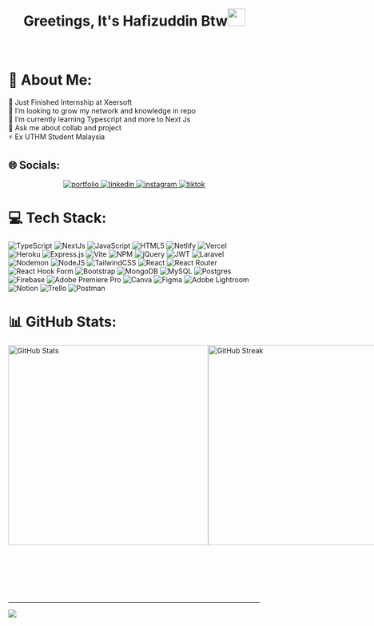 <h1><p align="center">Greetings, It's Hafizuddin Btw<img src="https://media.giphy.com/media/hvRJCLFzcasrR4ia7z/giphy.gif" width="35px"></h1></a></p>
<br />

<!--<p align="center">
  ## Use To Code

  ![Javascript](https://img.shields.io/badge/Javascript-F0DB4F?style=for-the-badge&labelColor=black&logo=javascript&logoColor=F0DB4F)
  ![Typescript](https://img.shields.io/badge/Typescript-007acc?style=for-the-badge&labelColor=black&logo=typescript&logoColor=007acc)
  ![React](https://img.shields.io/badge/-React-61DBFB?style=for-the-badge&labelColor=black&logo=react&logoColor=61DBFB)
  ![Laravel](https://img.shields.io/badge/Laravel-FF2D20?style=for-the-badge&logo=laravel&logoColor=white)
  ![Nodejs](https://img.shields.io/badge/Nodejs-3C873A?style=for-the-badge&labelColor=black&logo=node.js&logoColor=3C873A)
  ![Express.js](https://img.shields.io/badge/Express.js-000000?style=for-the-badge&logo=express&logoColor=white)
  ![MongoDB](https://img.shields.io/badge/MongoDB-4EA94B?style=for-the-badge&logo=mongodb&logoColor=white)
  ![HTML](https://img.shields.io/badge/HTML5-E34F26?style=for-the-badge&logo=html5&logoColor=white)
  ![CSS3](https://img.shields.io/badge/CSS3-1572B6?style=for-the-badge&logo=css3&logoColor=white)
  ![SASS Badge](https://img.shields.io/badge/Sass-CC6699?style=for-the-badge&logo=sass&logoColor=white)
  ![Tailwind](https://img.shields.io/badge/Tailwind_CSS-092749?style=for-the-badge&logo=tailwindcss&logoColor=06B6D4&labelColor=000000)
  ![Bootstrap](https://img.shields.io/badge/Bootstrap-563D7C?style=for-the-badge&logo=bootstrap&logoColor=white)
  ![Redux](https://img.shields.io/badge/Redux-593D88?style=for-the-badge&logo=redux&logoColor=white)
  ![VSCode](https://img.shields.io/badge/Visual_Studio-0078d7?style=for-the-badge&logo=visual%20studio&logoColor=white)
  ![Git](https://img.shields.io/badge/Git-F05032?style=for-the-badge&logo=git&logoColor=white)
</p>
<br />-->

<!--<p align="center">
  <a href="https://github.com/apiz23">
    <img align="left" src="https://github-readme-stats.vercel.app/api?username=apiz23&show_icons=true&theme=radical" />
  </a> 
  <a href="https://github.com/apiz23">
   <img align="center" src="https://github-readme-stats.vercel.app/api/top-langs/?username=anuraghazra&layout=compact&show_icons=true&theme=radical" alt="Hafiz's stats"/>
  </a>
  [![Hafiz's GitHub stats](https://github-readme-stats.vercel.app/api?username=apiz23&show_icons=true&theme=radical)](https://github.com/apiz23/github-readme-stats)
  ![Top Langs](https://github-readme-stats.vercel.app/api/top-langs/?username=anuraghazra&layout=compact&show_icons=true&theme=radical )
  [![Top Langs](https://github-readme-stats.vercel.app/api/top-langs/?username=apiz23&layout=donut-vertical&show_icons=true&theme=radical)](https://github.com/apiz23/github-readme-stats)

</div>-->

# 💫 About Me:
🔭 Just Finished Internship at Xeersoft<br>🤝 I’m looking to grow my network and knowledge in repo<br>🌱 I’m currently learning Typescript and more to Next Js<br>💬 Ask me about collab and project <br>⚡ Ex UTHM Student Malaysia

## 🌐 Socials:

<p align="center">
 <a href="https://hafizuddin-portfolio.vercel.app/" target="blank">
  <img src="https://img.shields.io/badge/Website-DC143C?style=for-the-badge&logo=medium&logoColor=white" alt="portfolio" target="_blank" />
 </a>
 <a href="https://www.linkedin.com/in/muh-hafizuddin/" target="_blank">
  <img src="https://img.shields.io/badge/LinkedIn-0077B5?style=for-the-badge&logo=linkedin&logoColor=white" alt="linkedin" target="_blank" />
 </a>
 <a href="https://www.instagram.com/apizuddin_2/?hl=en" target="_blank">
  <img src="https://img.shields.io/badge/Instagram-fe4164?style=for-the-badge&logo=instagram&logoColor=white" alt="instagram" target="_blank" />
 </a> 
 <a href="https://www.tiktok.com/@hafizu_2?is_from_webapp=1&sender_device=pc" target="_blank">
  <img src="https://img.shields.io/badge/TikTok-000000?style=for-the-badge&logo=tiktok&logoColor=white" alt="tiktok" target="_blank" />
  </a> 
</p>

# 💻 Tech Stack:
![TypeScript](https://img.shields.io/badge/typescript-%23007ACC.svg?style=for-the-badge&logo=typescript&logoColor=white) ![NextJs](https://img.shields.io/badge/next.js-000000?style=for-the-badge&logo=nextdotjs&logoColor=white) ![JavaScript](https://img.shields.io/badge/javascript-%23323330.svg?style=for-the-badge&logo=javascript&logoColor=%23F7DF1E) ![HTML5](https://img.shields.io/badge/html5-%23E34F26.svg?style=for-the-badge&logo=html5&logoColor=white) ![Netlify](https://img.shields.io/badge/netlify-%23000000.svg?style=for-the-badge&logo=netlify&logoColor=#00C7B7) ![Vercel](https://img.shields.io/badge/vercel-%23000000.svg?style=for-the-badge&logo=vercel&logoColor=white) ![Heroku](https://img.shields.io/badge/heroku-%23430098.svg?style=for-the-badge&logo=heroku&logoColor=white) ![Express.js](https://img.shields.io/badge/express.js-%23404d59.svg?style=for-the-badge&logo=express&logoColor=%2361DAFB) ![Vite](https://img.shields.io/badge/vite-%23646CFF.svg?style=for-the-badge&logo=vite&logoColor=white) ![NPM](https://img.shields.io/badge/NPM-%23CB3837.svg?style=for-the-badge&logo=npm&logoColor=white) ![jQuery](https://img.shields.io/badge/jquery-%230769AD.svg?style=for-the-badge&logo=jquery&logoColor=white) ![JWT](https://img.shields.io/badge/JWT-black?style=for-the-badge&logo=JSON%20web%20tokens) ![Laravel](https://img.shields.io/badge/laravel-%23FF2D20.svg?style=for-the-badge&logo=laravel&logoColor=white) ![Nodemon](https://img.shields.io/badge/NODEMON-%23323330.svg?style=for-the-badge&logo=nodemon&logoColor=%BBDEAD) ![NodeJS](https://img.shields.io/badge/node.js-6DA55F?style=for-the-badge&logo=node.js&logoColor=white) ![TailwindCSS](https://img.shields.io/badge/tailwindcss-%2338B2AC.svg?style=for-the-badge&logo=tailwind-css&logoColor=white) ![React](https://img.shields.io/badge/react-%2320232a.svg?style=for-the-badge&logo=react&logoColor=%2361DAFB) ![React Router](https://img.shields.io/badge/React_Router-CA4245?style=for-the-badge&logo=react-router&logoColor=white) ![React Hook Form](https://img.shields.io/badge/React%20Hook%20Form-%23EC5990.svg?style=for-the-badge&logo=reacthookform&logoColor=white) ![Bootstrap](https://img.shields.io/badge/bootstrap-%238511FA.svg?style=for-the-badge&logo=bootstrap&logoColor=white) ![MongoDB](https://img.shields.io/badge/MongoDB-%234ea94b.svg?style=for-the-badge&logo=mongodb&logoColor=white) ![MySQL](https://img.shields.io/badge/mysql-%2300000f.svg?style=for-the-badge&logo=mysql&logoColor=white) ![Postgres](https://img.shields.io/badge/postgres-%23316192.svg?style=for-the-badge&logo=postgresql&logoColor=white) ![Firebase](https://img.shields.io/badge/Firebase-039BE5?style=for-the-badge&logo=Firebase&logoColor=white) ![Adobe Premiere Pro](https://img.shields.io/badge/Adobe%20Premiere%20Pro-9999FF.svg?style=for-the-badge&logo=Adobe%20Premiere%20Pro&logoColor=white) ![Canva](https://img.shields.io/badge/Canva-%2300C4CC.svg?style=for-the-badge&logo=Canva&logoColor=white) ![Figma](https://img.shields.io/badge/figma-%23F24E1E.svg?style=for-the-badge&logo=figma&logoColor=white) ![Adobe Lightroom](https://img.shields.io/badge/Adobe%20Lightroom-31A8FF.svg?style=for-the-badge&logo=Adobe%20Lightroom&logoColor=white) ![Notion](https://img.shields.io/badge/Notion-%23000000.svg?style=for-the-badge&logo=notion&logoColor=white) ![Trello](https://img.shields.io/badge/Trello-%23026AA7.svg?style=for-the-badge&logo=Trello&logoColor=white) ![Postman](https://img.shields.io/badge/Postman-FF6C37?style=for-the-badge&logo=postman&logoColor=white)
# 📊 GitHub Stats:
<div style="display: flex; justify-content: space-between;">
    <img src="https://github-readme-stats.vercel.app/api?username=apiz23&theme=radical&hide_border=false&include_all_commits=false&count_private=false" alt="GitHub Stats" width="400" />
    <img src="https://github-readme-streak-stats.herokuapp.com/?user=apiz23&theme=radical&hide_border=false" alt="GitHub Streak" width="400" />
    <img src="https://github-readme-stats.vercel.app/api/top-langs/?username=apiz23&theme=radical&hide_border=false&include_all_commits=false&count_private=false&layout=compact" alt="Top Languages" width="500" />
</div>

---
[![](https://visitcount.itsvg.in/api?id=apiz23&icon=2&color=3)](https://visitcount.itsvg.in)

<!-- Proudly created with GPRM ( https://gprm.itsvg.in ) -->
